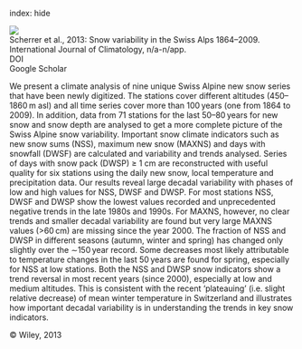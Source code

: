 index: hide

<div class="Citation">
    <div class="Citation-thumb CitationThumb-linked"  data-href="https://doi.org/10.1002/joc.3653">
      <img src="https://static.claimspace.cloud/climate-study-static/refs/thumbs/2/Scherrer_et_al_2013-thumb.png" />
    </div>

  <div class="Citation-body">
    <div class="Citation-text">Scherrer et al., 2013: Snow variability in the Swiss Alps 1864–2009. <span class="Article-journal">International Journal of Climatology, </span><span class="Article-volume"></span>n/a-n/app.</div>
    <div class="Citation-links">
      <div class="CitationLink" data-href="https://doi.org/10.1002/joc.3653">
        <div class="CitationLink-icon CitationLink-Doi"></div>
        <div class="CitationLink-text">DOI</div>
      </div>
      <div class="CitationLink" data-href="https://scholar.google.com/scholar?q=10.1002/joc.3653">
        <div class="CitationLink-icon CitationLink-Scholar"></div>
        <div class="CitationLink-text">Google Scholar</div>
      </div>
    </div>
  </div>
</div>

We present a climate analysis of nine unique Swiss Alpine new snow series that have been newly digitized. The stations cover different altitudes (450–1860 m asl) and all time series cover more than 100 years (one from 1864 to 2009). In addition, data from 71 stations for the last 50–80 years for new snow and snow depth are analysed to get a more complete picture of the Swiss Alpine snow variability. Important snow climate indicators such as new snow sums (NSS), maximum new snow (MAXNS) and days with snowfall (DWSF) are calculated and variability and trends analysed. Series of days with snow pack (DWSP) ≥ 1 cm are reconstructed with useful quality for six stations using the daily new snow, local temperature and precipitation data. Our results reveal large decadal variability with phases of low and high values for NSS, DWSF and DWSP. For most stations NSS, DWSF and DWSP show the lowest values recorded and unprecedented negative trends in the late 1980s and 1990s. For MAXNS, however, no clear trends and smaller decadal variability are found but very large MAXNS values (>60 cm) are missing since the year 2000. The fraction of NSS and DWSP in different seasons (autumn, winter and spring) has changed only slightly over the ∼150 year record. Some decreases most likely attributable to temperature changes in the last 50 years are found for spring, especially for NSS at low stations. Both the NSS and DWSP snow indicators show a trend reversal in most recent years (since 2000), especially at low and medium altitudes. This is consistent with the recent ‘plateauing’ (i.e. slight relative decrease) of mean winter temperature in Switzerland and illustrates how important decadal variability is in understanding the trends in key snow indicators.

<div class="Citation-copy">
&copy; Wiley, 2013
</div>